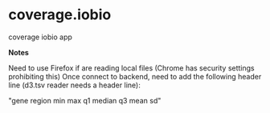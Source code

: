 # coverage.iobio
coverage iobio app

**Notes**

Need to use Firefox if are reading local files (Chrome has security settings prohibiting this)
Once connect to backend, need to add the following header line (d3.tsv reader needs a header line):

"gene	region	min	max	q1	median	q3	mean	sd"

